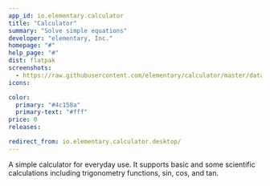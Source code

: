 ```yaml
---
app_id: io.elementary.calculator
title: "Calculator"
summary: "Solve simple equations"
developer: "elementary, Inc."
homepage: "#"
help_page: "#"
dist: flatpak
screenshots:
  - https://raw.githubusercontent.com/elementary/calculator/master/data/screenshot@2x.png
icons:

color:
  primary: "#4c158a"
  primary-text: "#fff"
price: 0
releases:

redirect_from: io.elementary.calculator.desktop/
---
```


A simple calculator for everyday use. It supports basic and some scientific calculations including trigonometry functions, sin, cos, and tan.